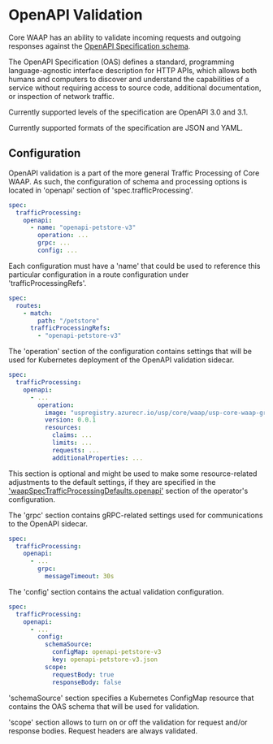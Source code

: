 # OpenAPI Validation

Core WAAP has an ability to validate incoming requests and outgoing responses against the [OpenAPI Specification schema](https://www.openapis.org/).

The OpenAPI Specification (OAS) defines a standard, programming language-agnostic interface description for HTTP APIs, which allows both humans and computers to discover and understand the capabilities of a service without requiring access to source code, additional documentation, or inspection of network traffic.

Currently supported levels of the specification are OpenAPI 3.0 and 3.1.

Currently supported formats of the specification are JSON and YAML.


## Configuration

OpenAPI validation is a part of the more general Traffic Processing of Core WAAP. As such, the configuration of schema and processing options is located in 'openapi' section of 'spec.trafficProcessing'.

```yaml
spec:
  trafficProcessing:
    openapi:
      - name: "openapi-petstore-v3" 
        operation: ...
        grpc: ...
        config: ...
```

Each configuration must have a 'name' that could be used to reference this particular configuration in a route configuration under 'trafficProcessingRefs'.

```yaml
spec:
  routes:
    - match:
        path: "/petstore" 
      trafficProcessingRefs:
        - "openapi-petstore-v3" 
```

The 'operation' section of the configuration contains settings that will be used for Kubernetes deployment of the OpenAPI validation sidecar.

```yaml
spec:
  trafficProcessing:
    openapi:
      - ...
        operation:
          image: "uspregistry.azurecr.io/usp/core/waap/usp-core-waap-grpc-openapi:1.0.0"
          version: 0.0.1
          resources:
            claims: ...
            limits: ...
            requests: ...
            additionalProperties: ...
```

This section is optional and might be used to make some resource-related adjustments to the default settings, if they are specified in the ['waapSpecTrafficProcessingDefaults.openapi'](helm-values.md) section of the operator's configuration.

The 'grpc' section contains gRPC-related settings used for communications to the OpenAPI sidecar.

```yaml
spec:
  trafficProcessing:
    openapi:
      - ... 
        grpc:
          messageTimeout: 30s
```

The 'config' section contains the actual validation configuration.


```yaml
spec:
  trafficProcessing:
    openapi:
      - ... 
        config:
          schemaSource:
            configMap: openapi-petstore-v3
            key: openapi-petstore-v3.json
          scope:
            requestBody: true
            responseBody: false
```

'schemaSource' section specifies a Kubernetes ConfigMap resource that contains the OAS schema that will be used for validation.

'scope' section allows to turn on or off the validation for request and/or response bodies. Request headers are always validated.
